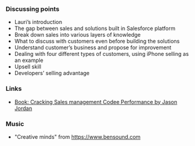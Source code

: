 ### Discussing points

- Lauri’s introduction
- The gap between sales and solutions built in Salesforce platform
- Break down sales into various layers of knowledge
- What to discuss with customers even before building the solutions
- Understand customer’s business and propose for improvement
- Dealing with four different types of customers, using iPhone selling as an example
- Upsell skill
- Developers’ selling advantage

### Links

- [Book: Cracking Sales management Codee Performance by Jason Jordan](https://www.amazon.com/Cracking-Sales-Management-Code-Performance-ebook/dp/B005NASI3S)

### Music

- "Creative minds" from https://www.bensound.com